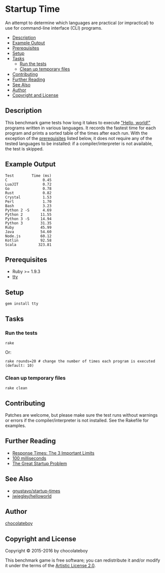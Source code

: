 # Startup Time

An attempt to determine which languages are practical (or impractical) to use for command-line interface (CLI) programs.

<!-- START doctoc generated TOC please keep comment here to allow auto update -->
<!-- DON'T EDIT THIS SECTION, INSTEAD RE-RUN doctoc TO UPDATE -->

- [Description](#description)
- [Example Output](#example-output)
- [Prerequisites](#prerequisites)
- [Setup](#setup)
- [Tasks](#tasks)
  - [Run the tests](#run-the-tests)
  - [Clean up temporary files](#clean-up-temporary-files)
- [Contributing](#contributing)
- [Further Reading](#further-reading)
- [See Also](#see-also)
- [Author](#author)
- [Copyright and License](#copyright-and-license)

<!-- END doctoc generated TOC please keep comment here to allow auto update -->

## Description

This benchmark game tests how long it takes to execute ["Hello, world!"](https://en.wikipedia.org/wiki/%22Hello,_World!%22_program) programs written in various languages. It records the fastest time for each program and prints a sorted table of the times after each run. With the exception of the [prerequisites](#prerequisites) listed below, it does not require any of the tested languages to be installed: if a compiler/interpreter is not available, the test is skipped.

## Example Output

    Test        Time (ms)
    C                0.45
    LuaJIT           0.72
    Go               0.78
    Rust             0.82
    Crystal          1.53
    Perl             1.70
    Bash             3.23
    Python 2 -S      4.69
    Python 2        11.55
    Python 3 -S     14.94
    Python 3        31.35
    Ruby            45.99
    Java            54.60
    Node.js         60.12
    Kotlin          92.58
    Scala          323.81

## Prerequisites

* Ruby >= 1.9.3
* [tty](https://github.com/peter-murach/tty#installation)

## Setup

    gem install tty

## Tasks

### Run the tests

    rake

Or:

    rake rounds=20 # change the number of times each program is executed (default: 10)

### Clean up temporary files

    rake clean

## Contributing

Patches are welcome, but please make sure the test runs without warnings or errors if the compiler/interpreter is not installed. See the Rakefile for examples.

## Further Reading

* [Response Times: The 3 Important Limits](https://www.nngroup.com/articles/response-times-3-important-limits/)
* [100 milliseconds](http://cogsci.stackexchange.com/questions/1664/what-is-the-threshold-where-actions-are-perceived-as-instant)
* [The Great Startup Problem](http://mail.openjdk.java.net/pipermail/mlvm-dev/2014-August/005866.html)

## See Also

* [gnustavo/startup-times](https://github.com/gnustavo/startup-times "A script to investigate the startup times of several programming languages")
* [jwiegley/helloworld](https://github.com/jwiegley/helloworld "A comparison of Hello, world startup times in various languages")

## Author

[chocolateboy](mailto:chocolate@cpan.org)

## Copyright and License

Copyright © 2015-2016 by chocolateboy

This benchmark game is free software; you can redistribute it and/or modify it under the
terms of the [Artistic License 2.0](http://www.opensource.org/licenses/artistic-license-2.0.php).
